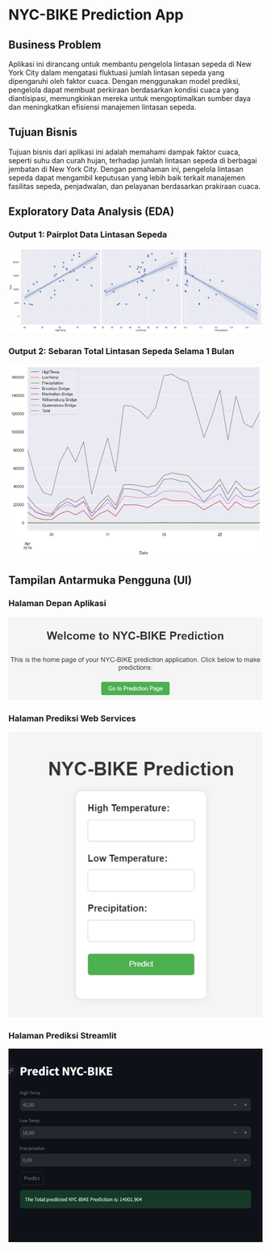 # NYC-BIKE Prediction App

## Business Problem

Aplikasi ini dirancang untuk membantu pengelola lintasan sepeda di New York City dalam mengatasi fluktuasi jumlah lintasan sepeda yang dipengaruhi oleh faktor cuaca. Dengan menggunakan model prediksi, pengelola dapat membuat perkiraan berdasarkan kondisi cuaca yang diantisipasi, memungkinkan mereka untuk mengoptimalkan sumber daya dan meningkatkan efisiensi manajemen lintasan sepeda.

## Tujuan Bisnis

Tujuan bisnis dari aplikasi ini adalah memahami dampak faktor cuaca, seperti suhu dan curah hujan, terhadap jumlah lintasan sepeda di berbagai jembatan di New York City. Dengan pemahaman ini, pengelola lintasan sepeda dapat mengambil keputusan yang lebih baik terkait manajemen fasilitas sepeda, penjadwalan, dan pelayanan berdasarkan prakiraan cuaca.

## Exploratory Data Analysis (EDA)

### Output 1: Pairplot Data Lintasan Sepeda

![Histogram](media/output1.png)

### Output 2: Sebaran Total Lintasan Sepeda Selama 1 Bulan

![Correlation](media/output.png)

## Tampilan Antarmuka Pengguna (UI)

### Halaman Depan Aplikasi

![Landing Page](media/landing.png)

### Halaman Prediksi Web Services

![Prediction Page](media/Screenshot.jpg)

### Halaman Prediksi Streamlit

![Prediction Page](media/Screenshot1.png)
